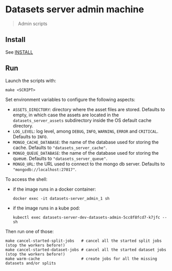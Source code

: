 # Datasets server admin machine

> Admin scripts

## Install

See [INSTALL](./INSTALL.md#Install)

## Run

Launch the scripts with:

```shell
make <SCRIPT>
```

Set environment variables to configure the following aspects:

- `ASSETS_DIRECTORY`: directory where the asset files are stored. Defaults to empty, in which case the assets are located in the `datasets_server_assets` subdirectory inside the OS default cache directory.
- `LOG_LEVEL`: log level, among `DEBUG`, `INFO`, `WARNING`, `ERROR` and `CRITICAL`. Defaults to `INFO`.
- `MONGO_CACHE_DATABASE`: the name of the database used for storing the cache. Defaults to `"datasets_server_cache"`.
- `MONGO_QUEUE_DATABASE`: the name of the database used for storing the queue. Defaults to `"datasets_server_queue"`.
- `MONGO_URL`: the URL used to connect to the mongo db server. Defaults to `"mongodb://localhost:27017"`.

To access the shell:

- if the image runs in a docker container:

  ```shell
  docker exec -it datasets-server_admin_1 sh
  ```

- if the image runs in a kube pod:

  ```shell
  kubectl exec datasets-server-dev-datasets-admin-5cc8f8fcd7-k7jfc -- sh
  ```

Then run one of those:

```shell
make cancel-started-split-jobs   # cancel all the started split jobs (stop the workers before!)
make cancel-started-dataset-jobs # cancel all the started dataset jobs (stop the workers before!)
make warm-cache                  # create jobs for all the missing datasets and/or splits
```
